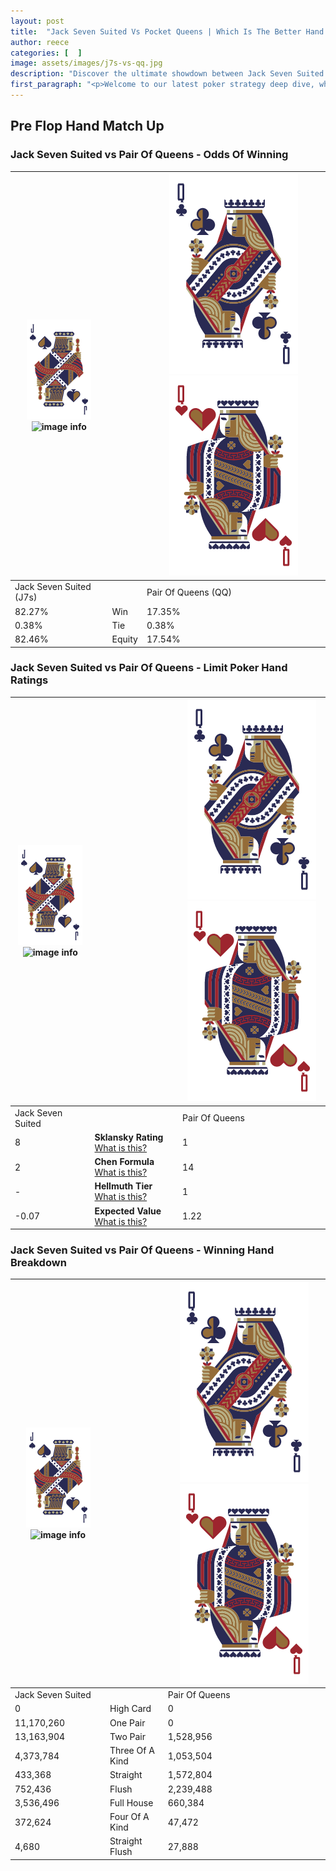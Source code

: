 ```yaml
---
layout: post
title:  "Jack Seven Suited Vs Pocket Queens | Which Is The Better Hand In Poker? A Complete Guide"
author: reece
categories: [  ]
image: assets/images/j7s-vs-qq.jpg
description: "Discover the ultimate showdown between Jack Seven Suited and Pair Of Queens in poker! Uncover the odds, strategies, and scenarios where one hand triumphs over the other. Get ready to up your poker game with this thrilling analysis."
first_paragraph: "<p>Welcome to our latest poker strategy deep dive, where we're pitting two distinct hands against each other in a high-stakes showdown: Jack Seven Suited vs Pair Of Queens.</p><p>In the dynamic world of poker, every decision counts, and knowing which hand holds the upper hand is key to your success at the table.</p><p>In this article, we'll dissect these two hands, explore the scenarios where one dominates the other, and equip you with the knowledge to make strategic choices that can tip the odds in your favor.</p><p>Get ready to unravel the intriguing dynamics of these poker hands and elevate your game to new heights.</p>"
---
```




[comment]: # (sp0)

## Pre Flop Hand Match Up

<div class="table hand-ratings" markdown="1"> 



### Jack Seven Suited vs Pair Of Queens - Odds Of Winning


    
| ![image info](assets/images/hand1/J.png) ![image info](assets/images/hand1/7s.png) |  | ![image info](assets/images/hand2/Q.png) ![image info](assets/images/hand2/Qo.png) |
| -------- | -------- | -------- |
| Jack Seven Suited (J7s) |  | Pair Of Queens (QQ) |
| 82.27% | Win | 17.35% |
| 0.38% | Tie | 0.38% |
| 82.46% | Equity | 17.54% |




[comment]: # (sp1)



### Jack Seven Suited vs Pair Of Queens - Limit Poker Hand Ratings


    
| ![image info](assets/images/hand1/J.png) ![image info](assets/images/hand1/7s.png) |  | ![image info](assets/images/hand2/Q.png) ![image info](assets/images/hand2/Qo.png) |
| -------- | -------- | -------- |
| Jack Seven Suited |  | Pair Of Queens |
| 8 | **Sklansky Rating** [What is this?](/sklansky-rating-explained) | 1 |
| 2 | **Chen Formula** [What is this?](/chen-formula-explained) | 14 |
| - | **Hellmuth Tier** [What is this?](/Hellmuth-tier-explained) | 1 |
| -0.07 | **Expected Value** [What is this?](/expected-value-explained) | 1.22 |




[comment]: # (sp2)



### Jack Seven Suited vs Pair Of Queens - Winning Hand Breakdown


    
| ![image info](assets/images/hand1/J.png) ![image info](assets/images/hand1/7s.png) |  | ![image info](assets/images/hand2/Q.png) ![image info](assets/images/hand2/Qo.png) |
| -------- | -------- | -------- |
| Jack Seven Suited |  | Pair Of Queens |
| 0 | High Card | 0 |
| 11,170,260 | One Pair | 0 |
| 13,163,904 | Two Pair | 1,528,956 |
| 4,373,784 | Three Of A Kind | 1,053,504 |
| 433,368 | Straight | 1,572,804 |
| 752,436 | Flush | 2,239,488 |
| 3,536,496 | Full House | 660,384 |
| 372,624 | Four Of A Kind | 47,472 |
| 4,680 | Straight Flush | 27,888 |




[comment]: # (sp3)



</div>

[comment]: # (sp4)



[comment]: # (sp5)

